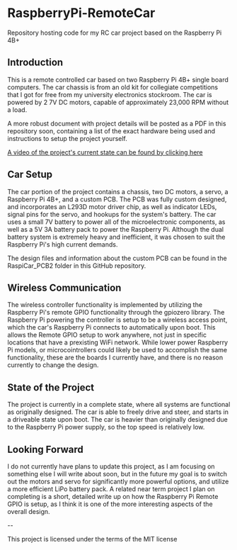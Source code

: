 # RaspberryPi-RemoteCar
Repository hosting code for my RC car project based on the Raspberry Pi 4B+

## **Introduction**

This is a remote controlled car based on two Raspberry Pi 4B+ single board computers. The car chassis is from an old kit for collegiate competitions that I got for free from my university electronics stockroom. The car is powered by 2 7V DC motors, capable of approximately 23,000 RPM without a load.

A more robust document with project details will be posted as a PDF in this repository soon, containing a list of the exact hardware being used and instructions to setup the project yourself.

[A video of the project's current state can be found by clicking here](https://youtu.be/IsMrb5jVGqQ) 

## **Car Setup**

The car portion of the project contains a chassis, two DC motors, a servo, a Raspberry Pi 4B+, and a custom PCB. The PCB was fully custom designed, and incorporates an L293D motor driver chip, as well as indicator LEDs, signal pins for the servo, and hookups for the system's battery. The car uses a small 7V battery to power all of the microelectronic components, as well as a 5V 3A battery pack to power the Raspberry Pi. Although the dual battery system is extremely heavy and inefficient, it was chosen to suit the Raspberry Pi's high current demands.

The design files and information about the custom PCB can be found in the RaspiCar_PCB2 folder in this GitHub repository.

## **Wireless Communication**

The wireless controller functionality is implemented by utilizing the Raspberry Pi's remote GPIO functionality through the gpiozero library. The Raspberry Pi powering the controller is setup to be a wireless access point, which the car's Raspberry Pi connects to automatically upon boot. This allows the Remote GPIO setup to work anywhere, not just in specific locations that have a prexisting WiFi network. While lower power Raspberry Pi models, or microcointrollers could likely be used to accomplish the same functionality, these are the boards I currently have, and there is no reason currently to change the design.

## **State of the Project**

The project is currently in a complete state, where all systems are functional as originally designed. The car is able to freely drive and steer, and starts in a driveable state upon boot. The car is heavier than originally designed due to the Raspberry Pi power supply, so the top speed is relatively low.

## **Looking Forward**

I do not currently have plans to update this project, as I am focusing on something else I will write about soon, but in the future my goal is to switch out the motors and servo for significantly more powerful options, and utilize a more efficient LiPo battery pack. A related near term project I plan on completing is a short, detailed write up on how the Raspberry Pi Remote GPIO is setup, as I think it is one of the more interesting aspects of the overall design.

--

This project is licensed under the terms of the MIT license
